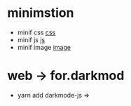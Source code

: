 #   minimstion
-   minif css             [css](https://github.com/jakubpawlowicz/clean-css)
-   minif js                [js](https://github.com/mishoo/UglifyJS)
-   minif image     [image](https://github.com/imagemin/imagemin)

#   web -> for.darkmod
-   yarn add darkmode-js    =>

